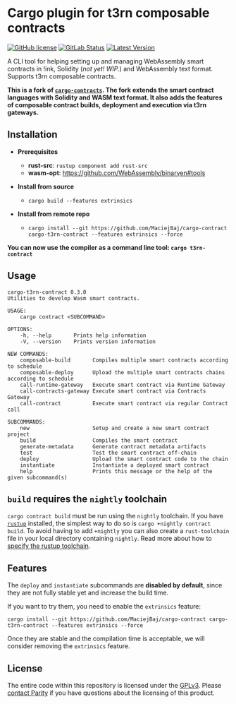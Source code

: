# Cargo plugin for t3rn composable contracts

[![GitHub license](https://img.shields.io/github/license/paritytech/cargo-contract)](LICENSE) 
[![GitLab Status](https://gitlab.parity.io/parity/cargo-contract/badges/master/pipeline.svg)](https://gitlab.parity.io/parity/cargo-contract/pipelines)
[![Latest Version](https://img.shields.io/crates/v/cargo-contract.svg)](https://crates.io/crates/cargo-contract)

A CLI tool for helping setting up and managing WebAssembly smart contracts in !ink, Solidity (_not yet! WIP._) and WebAssembly text format. Supports t3rn composable contracts.
 
**This is a fork of [`cargo-contracts`](https://github.com/paritytech/cargo-contracts). The fork extends the smart contract languages with Solidity and WASM text format. It also adds the features of composable contract builds, deployment and execution via t3rn gateways.**

## Installation

- **Prerequisites**

  - **rust-src**: `rustup component add rust-src`
  - **wasm-opt**: https://github.com/WebAssembly/binaryen#tools

- **Install from source**
    - `cargo build --features extrinsics`
- **Install from remote repo**
  - `cargo install --git https://github.com/MaciejBaj/cargo-contract cargo-t3rn-contract --features extrinsics --force`

**You can now use the compiler as a command line tool: `cargo t3rn-contract`**


## Usage

```
cargo-t3rn-contract 0.3.0
Utilities to develop Wasm smart contracts.

USAGE:
    cargo contract <SUBCOMMAND>

OPTIONS:
    -h, --help       Prints help information
    -V, --version    Prints version information

NEW COMMANDS:
    composable-build       Compiles multiple smart contracts according to schedule
    composable-deploy      Upload the multiple smart contracts chains according to schedule
    call-runtime-gateway   Execute smart contract via Runtime Gateway
    call-contracts-gateway Execute smart contract via Contracts Gateway
    call-contract          Execute smart contract via regular Contract call

SUBCOMMANDS:
    new                    Setup and create a new smart contract project
    build                  Compiles the smart contract
    generate-metadata      Generate contract metadata artifacts
    test                   Test the smart contract off-chain
    deploy                 Upload the smart contract code to the chain
    instantiate            Instantiate a deployed smart contract
    help                   Prints this message or the help of the given subcommand(s)
```

## `build` requires the `nightly` toolchain

`cargo contract build` must be run using the `nightly` toolchain. If you have 
[`rustup`](https://github.com/rust-lang/rustup) installed, the simplest way to do so is `cargo +nightly contract build`.
To avoid having to add `+nightly` you can also create a `rust-toolchain` file in your local directory containing 
`nightly`. Read more about how to [specify the rustup toolchain](https://github.com/rust-lang/rustup#override-precedence).

## Features

The `deploy` and `instantiate` subcommands are **disabled by default**, since they are not fully stable yet and increase the build time.

If you want to try them, you need to enable the `extrinsics` feature:

`cargo install --git https://github.com/MaciejBaj/cargo-contract cargo-t3rn-contract --features extrinsics --force`

Once they are stable and the compilation time is acceptable, we will consider removing the `extrinsics` feature.

## License

The entire code within this repository is licensed under the [GPLv3](LICENSE). Please [contact Parity](https://www.parity.io/contact/) if you have questions about the licensing of this product.



